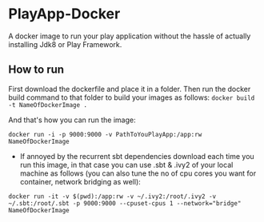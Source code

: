 # PlayApp-Docker
A docker image to run your play application without the hassle of actually installing Jdk8 or Play Framework. 

## How to run

First download the dockerfile and place it in a folder. Then run the docker build command to that folder to build your images as follows:
 `docker build -t NameOfDockerImage .`
 
 And that's how you can run the image:

 `docker run -i -p 9000:9000 -v PathToYouPlayApp:/app:rw NameOfDockerImage`
 
  - If annoyed by the recurrent sbt dependencies download each time you run this image, in that case you can use .sbt & .ivy2 of your local machine as follows (you can also tune the no of cpu cores you want for container, network bridging as well):
  
  `docker run -it -v $(pwd):/app:rw -v ~/.ivy2:/root/.ivy2 -v ~/.sbt:/root/.sbt -p 9000:9000 --cpuset-cpus 1 --network="bridge" NameOfDockerImage` 
